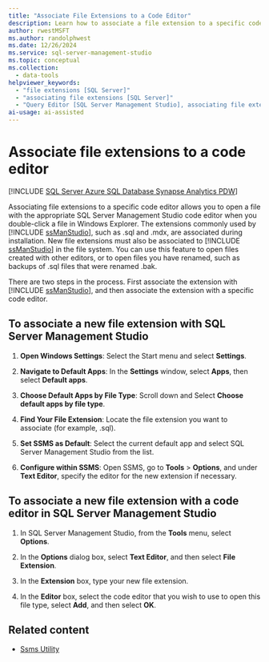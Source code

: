 ```yaml
---
title: "Associate File Extensions to a Code Editor"
description: Learn how to associate a file extension to a specific code editor so that when you double-click a file with the extension it's opened by the associated editor.
author: rwestMSFT
ms.author: randolphwest
ms.date: 12/26/2024
ms.service: sql-server-management-studio
ms.topic: conceptual
ms.collection:
  - data-tools
helpviewer_keywords:
  - "file extensions [SQL Server]"
  - "associating file extensions [SQL Server]"
  - "Query Editor [SQL Server Management Studio], associating file extensions"
ai-usage: ai-assisted
---
```


# Associate file extensions to a code editor

[!INCLUDE [SQL Server Azure SQL Database Synapse Analytics PDW](../includes/applies-to-version/sql-asdb-asdbmi-asa-pdw.md)]

Associating file extensions to a specific code editor allows you to open a file with the appropriate SQL Server Management Studio code editor when you double-click a file in Windows Explorer. The extensions commonly used by [!INCLUDE [ssManStudio](../includes/ssmanstudio-md.md)], such as .sql and .mdx, are associated during installation. New file extensions must also be associated to [!INCLUDE [ssManStudio](../includes/ssmanstudio-md.md)] in the file system. You can use this feature to open files created with other editors, or to open files you have renamed, such as backups of .sql files that were renamed .bak.

There are two steps in the process. First associate the extension with [!INCLUDE [ssManStudio](../includes/ssmanstudio-md.md)], and then associate the extension with a specific code editor.

## To associate a new file extension with SQL Server Management Studio

1. **Open Windows Settings**: Select the Start menu and select **Settings**.

1. **Navigate to Default Apps**: In the **Settings** window, select **Apps**, then select **Default apps**.

1. **Choose Default Apps by File Type**: Scroll down and Select **Choose default apps by file type**.

1. **Find Your File Extension**: Locate the file extension you want to associate (for example, .sql).

1. **Set SSMS as Default**: Select the current default app and select SQL Server Management Studio from the list.

1. **Configure within SSMS**: Open SSMS, go to **Tools** > **Options**, and under **Text Editor**, specify the editor for the new extension if necessary.

## To associate a new file extension with a code editor in SQL Server Management Studio

1. In SQL Server Management Studio, from the **Tools** menu, select **Options**.

1. In the **Options** dialog box, select **Text Editor**, and then select **File Extension**.

1. In the **Extension** box, type your new file extension.

1. In the **Editor** box, select the code editor that you wish to use to open this file type, select **Add**, and then select **OK**.

## Related content

- [Ssms Utility](../ssms-utility.md)
